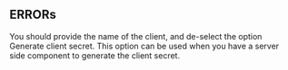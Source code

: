 
## ERRORs
You should provide the name of the client, and de-select the option Generate client secret. This option can be used when you have a server side component to generate the client secret.